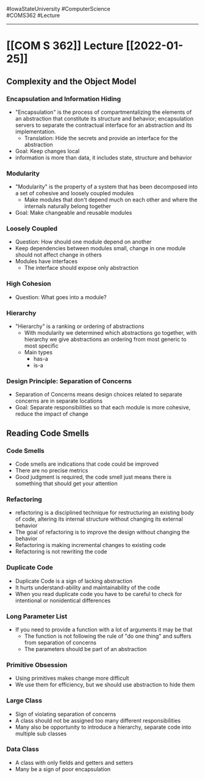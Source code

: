 #IowaStateUniversity
#ComputerScience  
#COMS362
#Lecture

---

# [[COM S 362]] Lecture [[2022-01-25]]

## Complexity and the Object Model 

### Encapsulation and Information Hiding 

- "Encapsulation" is the process of compartmentalizing the elements of an abstraction that constitute its structure and behavior; encapsulation servers to separate the contractual interface for an abstraction and its implementation. 
	- Translation: Hide the secrets and provide an interface for the abstraction 
- Goal: Keep changes local 
- information is  more than data, it includes state, structure and behavior 

### Modularity 

- "Modularity" is the property of a system that has been decomposed into a set of cohesive and loosely coupled modules
	- Make modules that don't depend much on each other and where the internals naturally belong together
- Goal: Make changeable and reusable modules

### Loosely Coupled 

- Question: How should one module depend on another 
- Keep dependencies between modules small, change in one module should not affect change in others 
- Modules have interfaces 
	- The interface should  expose only abstraction 

### High Cohesion 

- Question: What goes into a module? 

### Hierarchy 

- "Hierarchy" is a ranking or ordering of abstractions 
	- With modularity we determined which abstractions go together, with hierarchy we give abstractions an ordering from most generic to most specific
   - Main types 
		- has-a
		- is-a

### Design Principle: Separation of Concerns 

- Separation of Concerns means design choices related to separate concerns are in separate locations 
- Goal: Separate responsibilities so that each module is more cohesive, reduce the impact of change 


## Reading Code Smells 

### Code Smells 

- Code smells are indications that code could be improved 
- There are no precise metrics 
- Good judgment is required, the code smell just means there is something that should get your attention 

### Refactoring 

- refactoring is a disciplined technique for restructuring an existing body of code, altering its internal structure without changing its external behavior 
- The goal of refactoring is to improve the design without changing the behavior 
- Refactoring is making incremental changes to existing code 
- Refactoring is not rewriting the code 

### Duplicate Code 

- Duplicate Code is a sign of lacking abstraction
- It hurts understand-ability and maintainability of the code 
- When you read duplicate code you have to be careful to check for intentional or nonidentical differences 

### Long Parameter List 

- If you need to provide a function with a lot of arguments it may be that 
	- The function is not following the rule of "do one thing" and suffers from separation of concerns
	- The parameters should be part of an abstraction 

### Primitive Obsession 

- Using primitives makes change more difficult 
- We use them for efficiency, but we should use abstraction to hide them 

### Large Class
- Sign of violating separation of concerns 
- A class should not be assigned too many different responsibilities 
- Many also be opportunity to introduce a hierarchy, separate code into multiple sub classes

 ### Data Class

 - A class with only fields and getters and setters 
 - Many be a sign of poor encapsulation 

### 